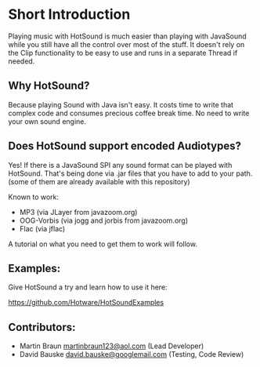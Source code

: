 # Short Introduction
Playing music with HotSound is much easier than playing with JavaSound while you still have all the control over most of the stuff. It doesn't rely on the Clip functionality to be easy to use and runs in a separate Thread if needed.

## Why HotSound?
Because playing Sound with Java isn't easy. It costs time to write that complex code and consumes precious coffee break time. No need to write your own sound engine.

## Does HotSound support encoded Audiotypes?
Yes! If there is a JavaSound SPI any sound format can be played with HotSound. That's being done via .jar files that you have to add to your path.
(some of them are already available with this repository)

Known to work:
* MP3 (via JLayer from javazoom.org)
* OOG-Vorbis (via jogg and jorbis from javazoom.org)
* Flac (via jflac)

A tutorial on what you need to get them to work will follow.

## Examples:
Give HotSound a try and learn how to use it here:

https://github.com/Hotware/HotSoundExamples

## Contributors:
* Martin Braun <martinbraun123@aol.com> (Lead Developer)
* David Bauske <david.bauske@googlemail.com> (Testing, Code Review)
